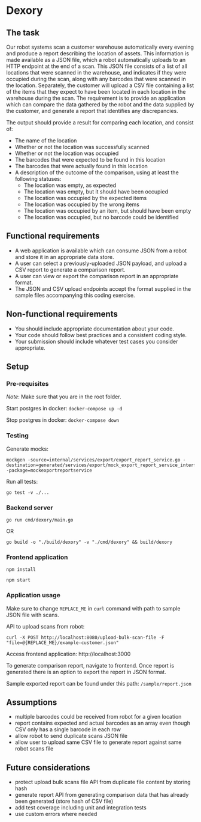 # Dexory

## The task
Our robot systems scan a customer warehouse automatically every evening and produce a
report describing the location of assets. This information is made available as a JSON file, which
a robot automatically uploads to an HTTP endpoint at the end of a scan. This JSON file consists
of a list of all locations that were scanned in the warehouse, and indicates if they were occupied
during the scan, along with any barcodes that were scanned in the location.
Separately, the customer will upload a CSV file containing a list of the items that they expect to
have been located in each location in the warehouse during the scan.
The requirement is to provide an application which can compare the data gathered by the robot
and the data supplied by the customer, and generate a report that identifies any discrepancies.

The output should provide a result for comparing each location, and consist of:

- The name of the location
- Whether or not the location was successfully scanned
- Whether or not the location was occupied
- The barcodes that were expected to be found in this location
- The barcodes that were actually found in this location
- A description of the outcome of the comparison, using at least the following statuses:
    - The location was empty, as expected
    - The location was empty, but it should have been occupied
    - The location was occupied by the expected items
    - The location was occupied by the wrong items
    - The location was occupied by an item, but should have been empty
    - The location was occupied, but no barcode could be identified

## Functional requirements
- A web application is available which can consume JSON from a robot and store it in an appropriate data store.
- A user can select a previously-uploaded JSON payload, and upload a CSV report to generate a comparison report.
- A user can view or export the comparison report in an appropriate format.
- The JSON and CSV upload endpoints accept the format supplied in the sample files accompanying this coding exercise.

## Non-functional requirements
- You should include appropriate documentation about your code.
- Your code should follow best practices and a consistent coding style.
- Your submission should include whatever test cases you consider appropriate.


## Setup

### Pre-requisites
*Note*: Make sure that you are in the root folder.

Start postgres in docker: `docker-compose up -d`

Stop postgres in docker: `docker-compose down`

### Testing
Generate mocks:
```
mockgen -source=internal/services/export/export_report_service.go -destination=generated/services/export/mock_export_report_service_interfaces.go -package=mockexportreportservice
```

Run all tests:
```
go test -v ./...
```

### Backend server
```
go run cmd/dexory/main.go
```
OR
```
go build -o "./build/dexory" -v "./cmd/dexory" && build/dexory
```

### Frontend application
```
npm install

npm start
```

### Application usage
Make sure to change `REPLACE_ME` in `curl` command with path to sample JSON file with scans.

API to upload scans from robot:
```
curl -X POST http://localhost:8080/upload-bulk-scan-file -F "file=@{REPLACE_ME}/example-customer.json"
```

Access frontend application: http://localhost:3000

To generate comparison report, navigate to frontend. Once report is generated there is an option to export the report in JSON format.

Sample exported report can be found under this path: `/sample/report.json`

## Assumptions
- multiple barcodes could be received from robot for a given location
- report contains expected and actual barcodes as an array even though CSV only has a single barcode in each row
- allow robot to send duplicate scans JSON file
- allow user to upload same CSV file to generate report against same robot scans file

## Future considerations
- protect upload bulk scans file API from duplicate file content by storing hash
- generate report API from generating comparison data that has already been generated (store hash of CSV file)
- add test coverage including unit and integration tests
- use custom errors where needed
